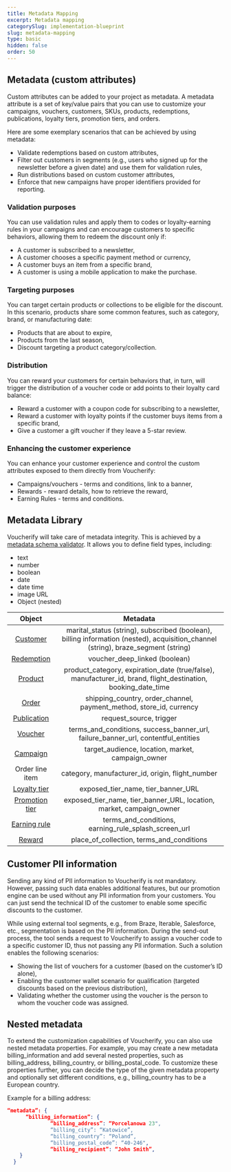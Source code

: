 ```yaml
---
title: Metadata Mapping
excerpt: Metadata mapping
categorySlug: implementation-blueprint
slug: metadata-mapping
type: basic
hidden: false
order: 50
---
```


## Metadata (custom attributes)

Custom attributes can be added to your project as metadata. A metadata attribute is a set of key/value pairs that you can use to customize your campaigns, vouchers, customers, SKUs, products, redemptions, publications, loyalty tiers, promotion tiers, and orders.

Here are some exemplary scenarios that can be achieved by using metadata:

- Validate redemptions based on custom attributes,
- Filter out customers in segments (e.g., users who signed up for the newsletter before a given date) and use them for validation rules,
- Run distributions based on custom customer attributes,
- Enforce that new campaigns have proper identifiers provided for reporting.

### Validation purposes

You can use validation rules and apply them to codes or loyalty-earning rules in your campaigns and can encourage customers to specific behaviors, allowing them to redeem the discount only if:

- A customer is subscribed to a newsletter,
- A customer chooses a specific payment method or currency,
- A customer buys an item from a specific brand,
- A customer is using a mobile application to make the purchase.

### Targeting purposes

You can target certain products or collections to be eligible for the discount. In this scenario, products share some common features, such as category, brand, or manufacturing date:

- Products that are about to expire,
- Products from the last season,
- Discount targeting a product category/collection.

### Distribution

You can reward your customers for certain behaviors that, in turn, will trigger the distribution of a voucher code or add points to their loyalty card balance:

- Reward a customer with a coupon code for subscribing to a newsletter,
- Reward a customer with loyalty points if the customer buys items from a specific brand,
- Give a customer a gift voucher if they leave a 5-star review.

### Enhancing the customer experience

You can enhance your customer experience and control the custom attributes exposed to them directly from Voucherify:

- Campaigns/vouchers - terms and conditions, link to a banner,
- Rewards - reward details, how to retrieve the reward,
- Earning Rules - terms and conditions.

## Metadata Library

Voucherify will take care of metadata integrity. This is achieved by a [metadata schema validator](https://support.voucherify.io/article/99-schema-validation-metadata). It allows you to define field types, including:

- text
- number
- boolean
- date
- date time
- image URL
- Object (nested)

|   Object                |            Metadata              |
| :---------------------: | :------------------------------: |
| [Customer](https://docs.voucherify.io/reference/customer-object)                |   marital_status (string), subscribed (boolean), billing information (nested), acquisition_channel (string), braze_segment (string) |
|      [Redemption](https://docs.voucherify.io/reference/redemption-object)         |     voucher_deep_linked (boolean) |
|      [Product](https://docs.voucherify.io/reference/product-object)   | product_category, expiration_date (true/false), manufacturer_id, brand, flight_destination, booking_date_time|
| [Order](https://docs.voucherify.io/reference/order-object)  | shipping_country, order_channel, payment_method, store_id, currency  |
|[Publication](https://docs.voucherify.io/reference/publication-object) | request_source, trigger |
| [Voucher](https://docs.voucherify.io/reference/voucher-object) | terms_and_conditions, success_banner_url, failure_banner_url, contentful_entities |
| [Campaign](https://docs.voucherify.io/reference/campaign-object) | target_audience, location, market, campaign_owner
| Order line item | category, manufacturer_id, origin, flight_number |
| [Loyalty tier](https://docs.voucherify.io/reference/loyalty-tier-object) | exposed_tier_name, tier_banner_URL |
| [Promotion tier](https://docs.voucherify.io/reference/promotion-tier-object) | exposed_tier_name, tier_banner_URL, location, market, campaign_owner |
| [Earning rule](https://docs.voucherify.io/reference/earning-rule-object) | terms_and_conditions, earning_rule_splash_screen_url |
| [Reward](https://docs.voucherify.io/reference/reward-object) | place_of_collection, terms_and_conditions |

## Customer PII information

Sending any kind of PII information to Voucherify is not mandatory. However, passing such data enables additional features, but our promotion engine can be used without any PII information from your customers. You can just send the technical ID of the customer to enable some specific discounts to the customer. 

While using external tool segments, e.g., from Braze, Iterable, Salesforce, etc., segmentation is based on the PII information. During the send-out process, the tool sends a request to Voucherify to assign a voucher code to a specific customer ID, thus not passing any PII information. Such a solution enables the following scenarios:

- Showing the list of vouchers for a customer (based on the customer’s ID alone),
- Enabling the customer wallet scenario for qualification (targeted discounts based on the previous distribution),
- Validating whether the customer using the voucher is the person to whom the voucher code was assigned. 

## Nested metadata

To extend the customization capabilities of Voucherify, you can also use nested metadata properties. For example, you may create a new metadata billing_information and add several nested properties, such as billing_address, billing_country, or billing_postal_code. To customize these properties further, you can decide the type of the given metadata property and optionally set different conditions, e.g., billing_country has to be a European country.

Example for a billing address:

```json
“metadata”: {
      “billing_information”: {
              “billing_address”: “Porcelanowa 23",
              “billing_city”: “Katowice”,
              “billing_country”: “Poland”,
              “billing_postal_code”: “40-246",
              “billing_recipient”: “John Smith”,
    }
  }
```